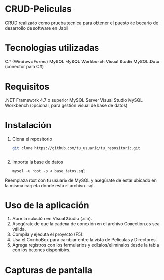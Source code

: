 # CRUD-Peliculas
CRUD realizado como prueba tecnica para obtener el puesto de becario de desarrollo de software en Jabil

# Tecnologías utilizadas
C# (Windows Forms)
MySQL
MySQL Workbench
Visual Studio
MySQL.Data (conector para C#)

# Requisitos
.NET Framework 4.7 o superior
MySQL Server
Visual Studio
MySQL Workbench (opcional, para gestión visual de base de datos)

# Instalación
1. Clona el repositorio

   ```bash
   git clone https://github.com/tu_usuario/tu_repositorio.git
  
3. Importa la base de datos
   ```
   mysql -u root -p < base_datos.sql
  Reemplaza root con tu usuario de MySQL y asegúrate de estar ubicado en la misma carpeta donde está el archivo .sql.

# Uso de la aplicación
1. Abre la solución en Visual Studio (.sln).
2. Asegúrate de que la cadena de conexión en el archivo Conection.cs sea válida.
3. Compila y ejecuta el proyecto (F5).
4. Usa el ComboBox para cambiar entre la vista de Películas y Directores.
5. Agrega registros con los formularios y edítalos/elimínalos desde la tabla con los botones disponibles.

# Capturas de pantalla

